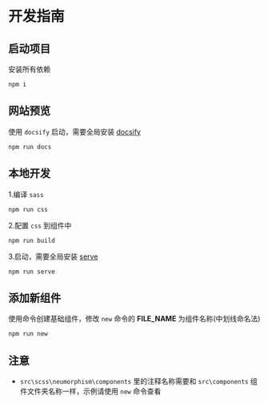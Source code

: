# 开发指南

## 启动项目

安装所有依赖

```shell
npm i
```

## 网站预览

使用 `docsify` 启动，需要全局安装 [docsify](https://docsify.js.org)  

```shell
npm run docs
```

## 本地开发

1.编译 `sass`

```shell
npm run css
```

2.配置 `css` 到组件中

```shell
npm run build
```

3.启动，需要全局安装 [serve](https://www.npmjs.com/package/serve)

```shell
npm run serve
```

## 添加新组件

使用命令创建基础组件，修改 `new` 命令的 **FILE_NAME** 为组件名称(中划线命名法)

```shell
npm run new
```

## 注意

- `src\scss\neumorphism\components` 里的注释名称需要和 `src\components` 组件文件夹名称一样，示例请使用 `new` 命令查看

